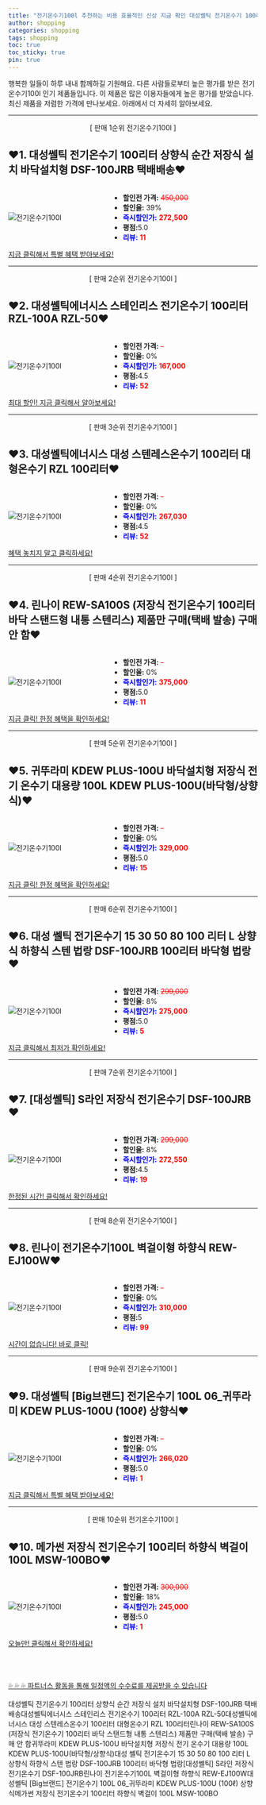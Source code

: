 ```yaml
---
title: "전기온수기100l 추천하는 비용 효율적인 신상 지금 확인 대성쎌틱 전기온수기 100리터 상향식 순간"
author: shopping
categories: shopping
tags: shopping
toc: true
toc_sticky: true
pin: true
---
```

행복한 일들이 하루 내내 함께하길 기원해요. 다른 사람들로부터 높은 평가를 받은 전기온수기100l 인기 제품들입니다. 이 제품은 많은 이용자들에게 높은 평가를 받았습니다. 최신 제품을 저렴한 가격에 만나보세요. 아래에서 더 자세히 알아보세요.

---
<p class="toplist" style="margin: 0 auto; display: block; width: fit-content;">[ 판매 1순위 전기온수기100l ]</p>

<h2><strong>❤️1. 대성쎌틱 전기온수기 100리터 상향식 순간 저장식 설치 바닥설치형 DSF-100JRB 택배배송❤️</strong></h2>

<div style="display: flex; align-items: center;">
    <div style="flex: 0.4;">
        <img src="https://thumbnail9.coupangcdn.com/thumbnails/remote/230x230ex/image/vendor_inventory/8224/a64d01ee8d2ba0c375d8ae298f881fa7b40b696d8e1a2f207534391acaab.jpg" alt="전기온수기100l" style="max-width: 100%;">
    </div>
    <div style="flex: 0.6; margin-left: 10px;">
        <ul>
            <li><strong>할인전 가격:</strong> <del style="color: red;">450,000</del></li>
            <li><strong>할인율:</strong> 39%</li>
            <li><span style='color:blue'><strong>즉시할인가:</strong></span> <span style='color:red'><strong>272,500</strong></span></li>
            <li><strong>평점:</strong>5.0</li>
            <li><span style='color:blue'><strong>리뷰:</strong></span> <span style='color:red'><strong>11</strong></span></li>
        </ul>
    </div>
</div>
<div class="center">
    <a href="https://William4Davisa.github.io?lptag=AF9450613&subid=githubio&pageKey=7632715593&traceid=V0-153&itemId=20261780304&vendorItemId=80520877475" class="myButton">
        지금 클릭해서 특별 혜택 받아보세요!
    </a>
</div>


---
<p class="toplist" style="margin: 0 auto; display: block; width: fit-content;">[ 판매 2순위 전기온수기100l ]</p>

<h2><strong>❤️2. 대성쎌틱에너시스 스테인리스 전기온수기 100리터 RZL-100A RZL-50❤️</strong></h2>

<div style="display: flex; align-items: center;">
    <div style="flex: 0.4;">
        <img src="https://thumbnail6.coupangcdn.com/thumbnails/remote/230x230ex/image/vendor_inventory/3539/0f80d3d504e80454cdd73e6280c95d57e4f8697044a8c2409fc7673e52f5.jpg" alt="전기온수기100l" style="max-width: 100%;">
    </div>
    <div style="flex: 0.6; margin-left: 10px;">
        <ul>
            <li><strong>할인전 가격:</strong> <del style="color: red;">-</del></li>
            <li><strong>할인율:</strong> 0%</li>
            <li><span style='color:blue'><strong>즉시할인가:</strong></span> <span style='color:red'><strong>167,000</strong></span></li>
            <li><strong>평점:</strong>4.5</li>
            <li><span style='color:blue'><strong>리뷰:</strong></span> <span style='color:red'><strong>52</strong></span></li>
        </ul>
    </div>
</div>
<div class="center">
    <a href="https://William4Davisa.github.io?lptag=AF9450613&subid=githubio&pageKey=1648533939&traceid=V0-153&itemId=2809012434&vendorItemId=90544652346" class="myButton">
        최대 할인! 지금 클릭해서 알아보세요!
    </a>
</div>


---
<p class="toplist" style="margin: 0 auto; display: block; width: fit-content;">[ 판매 3순위 전기온수기100l ]</p>

<h2><strong>❤️3. 대성쎌틱에너시스 대성 스텐레스온수기 100리터 대형온수기 RZL 100리터❤️</strong></h2>

<div style="display: flex; align-items: center;">
    <div style="flex: 0.4;">
        <img src="https://thumbnail7.coupangcdn.com/thumbnails/remote/230x230ex/image/vendor_inventory/a7a4/5f6a37f646f0a151bac64c45a4ef38527b7aea2ac69e63fd5f7918016035.jpg" alt="전기온수기100l" style="max-width: 100%;">
    </div>
    <div style="flex: 0.6; margin-left: 10px;">
        <ul>
            <li><strong>할인전 가격:</strong> <del style="color: red;">-</del></li>
            <li><strong>할인율:</strong> 0%</li>
            <li><span style='color:blue'><strong>즉시할인가:</strong></span> <span style='color:red'><strong>267,030</strong></span></li>
            <li><strong>평점:</strong>4.5</li>
            <li><span style='color:blue'><strong>리뷰:</strong></span> <span style='color:red'><strong>52</strong></span></li>
        </ul>
    </div>
</div>
<div class="center">
    <a href="https://William4Davisa.github.io?lptag=AF9450613&subid=githubio&pageKey=1648533939&traceid=V0-153&itemId=2809012436&vendorItemId=81468369203" class="myButton">
        혜택 놓치지 말고 클릭하세요!
    </a>
</div>


---
<p class="toplist" style="margin: 0 auto; display: block; width: fit-content;">[ 판매 4순위 전기온수기100l ]</p>

<h2><strong>❤️4. 린나이 REW-SA100S (저장식 전기온수기 100리터 바닥 스탠드형 내통 스텐리스) 제품만 구매(택배 발송) 구매 안 함❤️</strong></h2>

<div style="display: flex; align-items: center;">
    <div style="flex: 0.4;">
        <img src="https://thumbnail8.coupangcdn.com/thumbnails/remote/230x230ex/image/vendor_inventory/3050/48031f1f9bab60b31e66e49b70f65f1932f446498385d8e3aa2a4343aef0.jpg" alt="전기온수기100l" style="max-width: 100%;">
    </div>
    <div style="flex: 0.6; margin-left: 10px;">
        <ul>
            <li><strong>할인전 가격:</strong> <del style="color: red;">-</del></li>
            <li><strong>할인율:</strong> 0%</li>
            <li><span style='color:blue'><strong>즉시할인가:</strong></span> <span style='color:red'><strong>375,000</strong></span></li>
            <li><strong>평점:</strong>5.0</li>
            <li><span style='color:blue'><strong>리뷰:</strong></span> <span style='color:red'><strong>11</strong></span></li>
        </ul>
    </div>
</div>
<div class="center">
    <a href="https://William4Davisa.github.io?lptag=AF9450613&subid=githubio&pageKey=6252739541&traceid=V0-153&itemId=12683916112&vendorItemId=88275590355" class="myButton">
        지금 클릭! 한정 혜택을 확인하세요!
    </a>
</div>


---
<p class="toplist" style="margin: 0 auto; display: block; width: fit-content;">[ 판매 5순위 전기온수기100l ]</p>

<h2><strong>❤️5. 귀뚜라미 KDEW PLUS-100U 바닥설치형 저장식 전기 온수기 대용량 100L KDEW PLUS-100U(바닥형/상향식)❤️</strong></h2>

<div style="display: flex; align-items: center;">
    <div style="flex: 0.4;">
        <img src="https://thumbnail10.coupangcdn.com/thumbnails/remote/230x230ex/image/vendor_inventory/28a0/bd37fa9ea346eaca2b7a5a04428019a4066ba1d8ba9559db2a5f5f6e4bdd.jpg" alt="전기온수기100l" style="max-width: 100%;">
    </div>
    <div style="flex: 0.6; margin-left: 10px;">
        <ul>
            <li><strong>할인전 가격:</strong> <del style="color: red;">-</del></li>
            <li><strong>할인율:</strong> 0%</li>
            <li><span style='color:blue'><strong>즉시할인가:</strong></span> <span style='color:red'><strong>329,000</strong></span></li>
            <li><strong>평점:</strong>5.0</li>
            <li><span style='color:blue'><strong>리뷰:</strong></span> <span style='color:red'><strong>15</strong></span></li>
        </ul>
    </div>
</div>
<div class="center">
    <a href="https://William4Davisa.github.io?lptag=AF9450613&subid=githubio&pageKey=164824277&traceid=V0-153&itemId=472705126&vendorItemId=3020041316" class="myButton">
        지금 클릭! 한정 혜택을 확인하세요!
    </a>
</div>


---
<p class="toplist" style="margin: 0 auto; display: block; width: fit-content;">[ 판매 6순위 전기온수기100l ]</p>

<h2><strong>❤️6. 대성 쎌틱 전기온수기 15 30 50 80 100 리터 L 상향식 하향식 스텐 법랑 DSF-100JRB 100리터 바닥형 법랑❤️</strong></h2>

<div style="display: flex; align-items: center;">
    <div style="flex: 0.4;">
        <img src="https://thumbnail9.coupangcdn.com/thumbnails/remote/230x230ex/image/vendor_inventory/8224/a64d01ee8d2ba0c375d8ae298f881fa7b40b696d8e1a2f207534391acaab.jpg" alt="전기온수기100l" style="max-width: 100%;">
    </div>
    <div style="flex: 0.6; margin-left: 10px;">
        <ul>
            <li><strong>할인전 가격:</strong> <del style="color: red;">299,000</del></li>
            <li><strong>할인율:</strong> 8%</li>
            <li><span style='color:blue'><strong>즉시할인가:</strong></span> <span style='color:red'><strong>275,000</strong></span></li>
            <li><strong>평점:</strong>5.0</li>
            <li><span style='color:blue'><strong>리뷰:</strong></span> <span style='color:red'><strong>5</strong></span></li>
        </ul>
    </div>
</div>
<div class="center">
    <a href="https://William4Davisa.github.io?lptag=AF9450613&subid=githubio&pageKey=7883509361&traceid=V0-153&itemId=21565619503&vendorItemId=90385655592" class="myButton">
        지금 클릭해서 최저가 확인하세요!
    </a>
</div>


---
<p class="toplist" style="margin: 0 auto; display: block; width: fit-content;">[ 판매 7순위 전기온수기100l ]</p>

<h2><strong>❤️7. [대성쎌틱] S라인 저장식 전기온수기 DSF-100JRB❤️</strong></h2>

<div style="display: flex; align-items: center;">
    <div style="flex: 0.4;">
        <img src="https://thumbnail9.coupangcdn.com/thumbnails/remote/230x230ex/image/vendor_inventory/8224/a64d01ee8d2ba0c375d8ae298f881fa7b40b696d8e1a2f207534391acaab.jpg" alt="전기온수기100l" style="max-width: 100%;">
    </div>
    <div style="flex: 0.6; margin-left: 10px;">
        <ul>
            <li><strong>할인전 가격:</strong> <del style="color: red;">299,000</del></li>
            <li><strong>할인율:</strong> 8%</li>
            <li><span style='color:blue'><strong>즉시할인가:</strong></span> <span style='color:red'><strong>272,550</strong></span></li>
            <li><strong>평점:</strong>4.5</li>
            <li><span style='color:blue'><strong>리뷰:</strong></span> <span style='color:red'><strong>19</strong></span></li>
        </ul>
    </div>
</div>
<div class="center">
    <a href="https://William4Davisa.github.io?lptag=AF9450613&subid=githubio&pageKey=6222932784&traceid=V0-153&itemId=12463592822&vendorItemId=89780568138" class="myButton">
        한정된 시간! 클릭해서 확인하세요!
    </a>
</div>


---
<p class="toplist" style="margin: 0 auto; display: block; width: fit-content;">[ 판매 8순위 전기온수기100l ]</p>

<h2><strong>❤️8. 린나이 전기온수기100L 벽걸이형 하향식 REW-EJ100W❤️</strong></h2>

<div style="display: flex; align-items: center;">
    <div style="flex: 0.4;">
        <img src="https://thumbnail8.coupangcdn.com/thumbnails/remote/230x230ex/image/vendor_inventory/b6ce/7742188e3f62ead8a6bef85d959448f6c2d1ddf2ef71872a7dcff9fdc035.jpg" alt="전기온수기100l" style="max-width: 100%;">
    </div>
    <div style="flex: 0.6; margin-left: 10px;">
        <ul>
            <li><strong>할인전 가격:</strong> <del style="color: red;">-</del></li>
            <li><strong>할인율:</strong> 0%</li>
            <li><span style='color:blue'><strong>즉시할인가:</strong></span> <span style='color:red'><strong>310,000</strong></span></li>
            <li><strong>평점:</strong>5</li>
            <li><span style='color:blue'><strong>리뷰:</strong></span> <span style='color:red'><strong>99</strong></span></li>
        </ul>
    </div>
</div>
<div class="center">
    <a href="https://William4Davisa.github.io?lptag=AF9450613&subid=githubio&pageKey=7914810932&traceid=V0-153&itemId=21726322122&vendorItemId=88775525719" class="myButton">
        시간이 없습니다! 바로 클릭!
    </a>
</div>


---
<p class="toplist" style="margin: 0 auto; display: block; width: fit-content;">[ 판매 9순위 전기온수기100l ]</p>

<h2><strong>❤️9. 대성쎌틱 [Big브랜드] 전기온수기 100L 06_귀뚜라미  KDEW PLUS-100U (100ℓ) 상향식❤️</strong></h2>

<div style="display: flex; align-items: center;">
    <div style="flex: 0.4;">
        <img src="https://thumbnail10.coupangcdn.com/thumbnails/remote/230x230ex/image/vendor_inventory/1084/e098852e328d7e4e0ffc64394b024988a91204175d261cc038732e2bae33.jpg" alt="전기온수기100l" style="max-width: 100%;">
    </div>
    <div style="flex: 0.6; margin-left: 10px;">
        <ul>
            <li><strong>할인전 가격:</strong> <del style="color: red;">-</del></li>
            <li><strong>할인율:</strong> 0%</li>
            <li><span style='color:blue'><strong>즉시할인가:</strong></span> <span style='color:red'><strong>266,020</strong></span></li>
            <li><strong>평점:</strong>5.0</li>
            <li><span style='color:blue'><strong>리뷰:</strong></span> <span style='color:red'><strong>1</strong></span></li>
        </ul>
    </div>
</div>
<div class="center">
    <a href="https://William4Davisa.github.io?lptag=AF9450613&subid=githubio&pageKey=7403247039&traceid=V0-153&itemId=19166161539&vendorItemId=88317798370" class="myButton">
        지금 클릭해서 특별 혜택 받아보세요!
    </a>
</div>


---
<p class="toplist" style="margin: 0 auto; display: block; width: fit-content;">[ 판매 10순위 전기온수기100l ]</p>

<h2><strong>❤️10. 메가썬 저장식 전기온수기 100리터 하향식 벽걸이 100L MSW-100BO❤️</strong></h2>

<div style="display: flex; align-items: center;">
    <div style="flex: 0.4;">
        <img src="https://thumbnail6.coupangcdn.com/thumbnails/remote/230x230ex/image/vendor_inventory/b461/e6118839233135a876c494627623fa847347de90b8f1e03a34511ff82b79.jpg" alt="전기온수기100l" style="max-width: 100%;">
    </div>
    <div style="flex: 0.6; margin-left: 10px;">
        <ul>
            <li><strong>할인전 가격:</strong> <del style="color: red;">300,000</del></li>
            <li><strong>할인율:</strong> 18%</li>
            <li><span style='color:blue'><strong>즉시할인가:</strong></span> <span style='color:red'><strong>245,000</strong></span></li>
            <li><strong>평점:</strong>5.0</li>
            <li><span style='color:blue'><strong>리뷰:</strong></span> <span style='color:red'><strong>1</strong></span></li>
        </ul>
    </div>
</div>
<div class="center">
    <a href="https://William4Davisa.github.io?lptag=AF9450613&subid=githubio&pageKey=5562627065&traceid=V0-153&itemId=20688190706&vendorItemId=87256540141" class="myButton">
        오늘만! 클릭해서 확인하세요!
    </a>
</div>

<br><br><br>[💦 💦 💦 파트너스 활동을 통해 일정액의 수수료를 제공받을 수 있습니다](https://link.coupang.com/a/bcpT2c)<br><br>대성쎌틱 전기온수기 100리터 상향식 순간 저장식 설치 바닥설치형 DSF-100JRB 택배배송대성쎌틱에너시스 스테인리스 전기온수기 100리터 RZL-100A RZL-50대성쎌틱에너시스 대성 스텐레스온수기 100리터 대형온수기 RZL 100리터린나이 REW-SA100S (저장식 전기온수기 100리터 바닥 스탠드형 내통 스텐리스) 제품만 구매(택배 발송) 구매 안 함귀뚜라미 KDEW PLUS-100U 바닥설치형 저장식 전기 온수기 대용량 100L KDEW PLUS-100U(바닥형/상향식)대성 쎌틱 전기온수기 15 30 50 80 100 리터 L 상향식 하향식 스텐 법랑 DSF-100JRB 100리터 바닥형 법랑[대성쎌틱] S라인 저장식 전기온수기 DSF-100JRB린나이 전기온수기100L 벽걸이형 하향식 REW-EJ100W대성쎌틱 [Big브랜드] 전기온수기 100L 06_귀뚜라미  KDEW PLUS-100U (100ℓ) 상향식메가썬 저장식 전기온수기 100리터 하향식 벽걸이 100L MSW-100BO